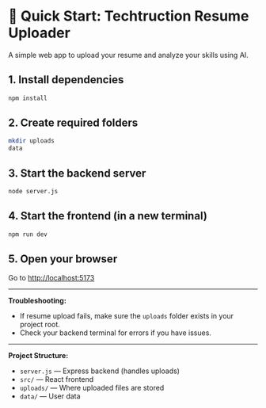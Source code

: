 # 🚀 Quick Start: Techtruction Resume Uploader

A simple web app to upload your resume and analyze your skills using AI.

## 1. Install dependencies
```bash
npm install
```

## 2. Create required folders
```bash
mkdir uploads
data
```

## 3. Start the backend server
```bash
node server.js
```

## 4. Start the frontend (in a new terminal)
```bash
npm run dev
```

## 5. Open your browser
Go to [http://localhost:5173](http://localhost:5173)

---

**Troubleshooting:**
- If resume upload fails, make sure the `uploads` folder exists in your project root.
- Check your backend terminal for errors if you have issues.

---

**Project Structure:**
- `server.js` — Express backend (handles uploads)
- `src/` — React frontend
- `uploads/` — Where uploaded files are stored
- `data/` — User data

